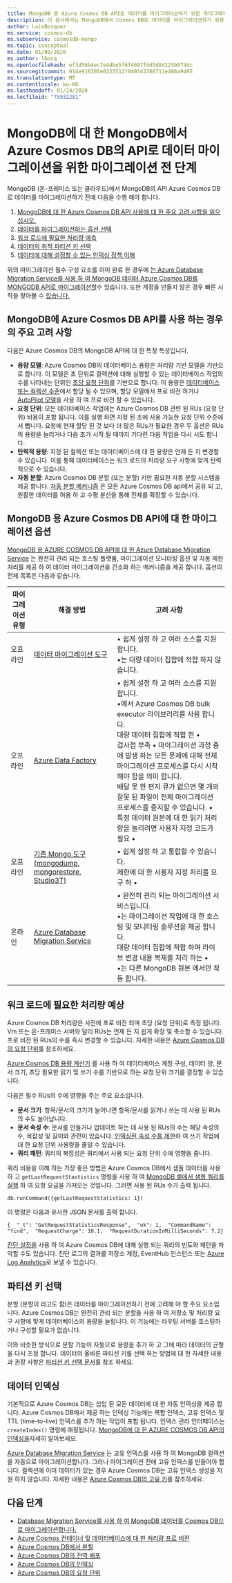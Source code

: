```yaml
---
title: MongoDB 용 Azure Cosmos DB API로 데이터를 마이그레이션하기 위한 마이그레이션 전 단계
description: 이 문서에서는 MongoDB에서 Cosmos DB로 데이터를 마이그레이션하기 위한 필수 구성 요소에 대 한 개요를 제공 합니다.
author: LuisBosquez
ms.service: cosmos-db
ms.subservice: cosmosdb-mongo
ms.topic: conceptual
ms.date: 01/09/2020
ms.author: lbosq
ms.openlocfilehash: ef3d56b4ec7e4dbe5f6f4097fdd5d8d125b074dc
ms.sourcegitcommit: 014e916305e0225512f040543366711e466a9495
ms.translationtype: MT
ms.contentlocale: ko-KR
ms.lasthandoff: 01/14/2020
ms.locfileid: "75932281"
---
```

# <a name="pre-migration-steps-for-data-migrations-from-mongodb-to-azure-cosmos-dbs-api-for-mongodb"></a>MongoDB에 대 한 MongoDB에서 Azure Cosmos DB의 API로 데이터 마이그레이션을 위한 마이그레이션 전 단계

MongoDB (온-프레미스 또는 클라우드)에서 MongoDB의 API Azure Cosmos DB로 데이터를 마이그레이션하기 전에 다음을 수행 해야 합니다.

1. [MongoDB에 대 한 Azure Cosmos DB API 사용에 대 한 주요 고려 사항을 읽으십시오.](#considerations)
2. [데이터를 마이그레이션하는 옵션 선택](#options)
3. [워크 로드에 필요한 처리량 예측](#estimate-throughput)
4. [데이터의 최적 파티션 키 선택](#partitioning)
5. [데이터에 대해 설정할 수 있는 인덱싱 정책 이해](#indexing)

위의 마이그레이션 필수 구성 요소를 이미 완료 한 경우에 [는 Azure Database Migration Service를 사용 하 여 MongoDB 데이터 Azure Cosmos DB를 MONGODB API로 마이그레이션할](../dms/tutorial-mongodb-cosmos-db.md)수 있습니다. 또한 계정을 만들지 않은 경우 빠른 시작을 찾아볼 수 [있습니다.](create-mongodb-dotnet.md)

## <a id="considerations"></a>MongoDB에 Azure Cosmos DB API를 사용 하는 경우의 주요 고려 사항

다음은 Azure Cosmos DB의 MongoDB API에 대 한 특정 특성입니다.
- **용량 모델**: Azure Cosmos DB의 데이터베이스 용량은 처리량 기반 모델을 기반으로 합니다. 이 모델은 초 단위로 컬렉션에 대해 실행할 수 있는 데이터베이스 작업의 수를 나타내는 단위인 [초당 요청 단위](request-units.md)를 기반으로 합니다. 이 용량은 [데이터베이스 또는 컬렉션 수준](set-throughput.md)에서 할당 될 수 있으며, 할당 모델에서 프로 비전 하거나 [AutoPilot 모델](provision-throughput-autopilot.md)을 사용 하 여 프로 비전 할 수 있습니다.
- **요청 단위**: 모든 데이터베이스 작업에는 Azure Cosmos DB 관련 된 RUs (요청 단위) 비용이 포함 됩니다. 이를 실행 하면 지정 된 초에 사용 가능한 요청 단위 수준에서 뺍니다. 요청에 현재 할당 된 것 보다 더 많은 RUs가 필요한 경우 두 옵션은 RUs의 용량을 늘리거나 다음 초가 시작 될 때까지 기다린 다음 작업을 다시 시도 합니다.
- **탄력적 용량**: 지정 된 컬렉션 또는 데이터베이스에 대 한 용량은 언제 든 지 변경할 수 있습니다. 이를 통해 데이터베이스는 워크 로드의 처리량 요구 사항에 맞게 탄력적으로 수 있습니다.
- **자동 분할**: Azure Cosmos DB 분할 (또는 분할) 키만 필요한 자동 분할 시스템을 제공 합니다. [자동 분할 메커니즘](partition-data.md) 은 모든 Azure Cosmos DB api에서 공유 되 고, 원활한 데이터를 허용 하 고 수평 분산을 통해 전체를 확장할 수 있습니다.

## <a id="options"></a>MongoDB 용 Azure Cosmos DB API에 대 한 마이그레이션 옵션

[MongoDB 용 AZURE COSMOS DB API에 대 한 Azure Database Migration Service](../dms/tutorial-mongodb-cosmos-db.md) 는 완전히 관리 되는 호스팅 플랫폼, 마이그레이션 모니터링 옵션 및 자동 제한 처리를 제공 하 여 데이터 마이그레이션을 간소화 하는 메커니즘을 제공 합니다. 옵션의 전체 목록은 다음과 같습니다.

|**마이그레이션 유형**|**해결 방법**|**고려 사항**|
|---------|---------|---------|
|오프라인|[데이터 마이그레이션 도구](https://docs.microsoft.com/azure/cosmos-db/import-data)|&bull; 쉽게 설정 하 고 여러 소스를 지원 합니다. <br/>&bull;는 대량 데이터 집합에 적합 하지 않습니다.|
|오프라인|[Azure Data Factory](https://docs.microsoft.com/azure/data-factory/connector-azure-cosmos-db)|&bull; 쉽게 설정 하 고 여러 소스를 지원 합니다. <br/>&bull;에서 Azure Cosmos DB bulk executor 라이브러리를 사용 합니다. <br/>대량 데이터 집합에 적합 한 &bull; <br/>검사점 부족 &bull; 마이그레이션 과정 중에 발생 하는 모든 문제에 대해 전체 마이그레이션 프로세스를 다시 시작 해야 함을 의미 합니다.<br/>배달 못 한 편지 큐가 없으면 몇 개의 잘못 된 파일이 전체 마이그레이션 프로세스를 중지할 수 있습니다. &bull; <br/>특정 데이터 원본에 대 한 읽기 처리량을 늘리려면 사용자 지정 코드가 필요 &bull;|
|오프라인|[기존 Mongo 도구 (mongodump, mongorestore, Studio3T)](https://azure.microsoft.com/resources/videos/using-mongodb-tools-with-azure-cosmos-db/)|&bull; 쉽게 설정 하 고 통합할 수 있습니다. <br/>제한에 대 한 사용자 지정 처리를 요구 하 &bull;|
|온라인|[Azure Database Migration Service](../dms/tutorial-mongodb-cosmos-db-online.md)|&bull; 완전히 관리 되는 마이그레이션 서비스입니다.<br/>&bull;는 마이그레이션 작업에 대 한 호스팅 및 모니터링 솔루션을 제공 합니다. <br/>대량 데이터 집합에 적합 하며 라이브 변경 내용 복제를 처리 하는 &bull; <br/>&bull;는 다른 MongoDB 원본 에서만 작동 합니다.|


## <a id="estimate-throughput"></a>워크 로드에 필요한 처리량 예상

Azure Cosmos DB 처리량은 사전에 프로 비전 되며 초당 (요청 단위)로 측정 됩니다. Vm 또는 온-프레미스 서버와 달리 RUs는 언제 든 지 쉽게 확장 및 축소할 수 있습니다. 프로 비전 된 RUs의 수를 즉시 변경할 수 있습니다. 자세한 내용은 [Azure Cosmos DB의 요청 단위](request-units.md)를 참조하세요.

[Azure Cosmos DB 용량 계산기](https://cosmos.azure.com/capacitycalculator/) 를 사용 하 여 데이터베이스 계정 구성, 데이터 양, 문서 크기, 초당 필요한 읽기 및 쓰기 수를 기반으로 하는 요청 단위 크기를 결정할 수 있습니다.

다음은 필수 RUs의 수에 영향을 주는 주요 요소입니다.
- **문서 크기**: 항목/문서의 크기가 늘어나면 항목/문서를 읽거나 쓰는 데 사용 된 RUs의 수도 늘어납니다.
- **문서 속성 수**: 문서를 만들거나 업데이트 하는 데 사용 된 RUs의 수는 해당 속성의 수, 복잡성 및 길이와 관련이 있습니다. [인덱싱된 속성 수를 제한](mongodb-indexing.md)하 여 쓰기 작업에 대 한 요청 단위 사용량을 줄일 수 있습니다.
- **쿼리 패턴**: 쿼리의 복잡성은 쿼리에서 사용 되는 요청 단위 수에 영향을 줍니다. 

쿼리 비용을 이해 하는 가장 좋은 방법은 Azure Cosmos DB에서 샘플 데이터를 사용 하 고 `getLastRequestStastistics` 명령을 사용 하 여 [MongoDB 셸에서 샘플 쿼리를 실행](connect-mongodb-account.md) 하 여 요청 요금을 가져오는 것입니다. 그러면 사용 된 RUs 수가 출력 됩니다.

`db.runCommand({getLastRequestStatistics: 1})`

이 명령은 다음과 유사한 JSON 문서를 출력 합니다.

```{  "_t": "GetRequestStatisticsResponse",  "ok": 1,  "CommandName": "find",  "RequestCharge": 10.1,  "RequestDurationInMilliSeconds": 7.2}```

[진단 설정을](cosmosdb-monitor-resource-logs.md) 사용 하 여 Azure Cosmos DB에 대해 실행 되는 쿼리의 빈도와 패턴을 파악할 수도 있습니다. 진단 로그의 결과를 저장소 계정, EventHub 인스턴스 또는 [Azure Log Analytics](https://docs.microsoft.com/azure/azure-monitor/log-query/get-started-portal)로 보낼 수 있습니다.  

## <a id="partitioning"></a>파티션 키 선택
분할 (분할이 라고도 함)은 데이터를 마이그레이션하기 전에 고려해 야 할 주요 요소입니다. Azure Cosmos DB는 완전히 관리 되는 분할을 사용 하 여 저장소 및 처리량 요구 사항에 맞게 데이터베이스의 용량을 늘립니다. 이 기능에는 라우팅 서버를 호스팅하거나 구성할 필요가 없습니다.   

이와 비슷한 방식으로 분할 기능이 자동으로 용량을 추가 하 고 그에 따라 데이터의 균형을 다시 조정 합니다. 데이터의 올바른 파티션 키를 선택 하는 방법에 대 한 자세한 내용과 권장 사항은 [파티션 키 선택 문서](https://docs.microsoft.com/azure/cosmos-db/partitioning-overview#choose-partitionkey)를 참조 하세요. 

## <a id="indexing"></a>데이터 인덱싱
기본적으로 Azure Cosmos DB는 삽입 된 모든 데이터에 대 한 자동 인덱싱을 제공 합니다. Azure Cosmos DB에서 제공 하는 인덱싱 기능에는 복합 인덱스, 고유 인덱스 및 TTL (time-to-live) 인덱스를 추가 하는 작업이 포함 됩니다. 인덱스 관리 인터페이스는 `createIndex()` 명령에 매핑됩니다. [MongoDB에 대 한 AZURE COSMOS DB API의 인덱싱을](mongodb-indexing.md)자세히 알아보세요.

[Azure Database Migration Service](../dms/tutorial-mongodb-cosmos-db.md) 는 고유 인덱스를 사용 하 여 MongoDB 컬렉션을 자동으로 마이그레이션합니다. 그러나 마이그레이션 전에 고유 인덱스를 만들어야 합니다. 컬렉션에 이미 데이터가 있는 경우 Azure Cosmos DB는 고유 인덱스 생성을 지원 하지 않습니다. 자세한 내용은 [Azure Cosmos DB의 고유 키](unique-keys.md)를 참조하세요.

## <a name="next-steps"></a>다음 단계
* [Database Migration Service를 사용 하 여 MongoDB 데이터를 Cosmos DB으로 마이그레이션합니다.](../dms/tutorial-mongodb-cosmos-db.md) 
* [Azure Cosmos 컨테이너 및 데이터베이스에 대 한 처리량 프로 비전](set-throughput.md)
* [Azure Cosmos DB에서 분할](partition-data.md)
* [Azure Cosmos DB의 전역 배포](distribute-data-globally.md)
* [Azure Cosmos DB의 인덱싱](index-overview.md)
* [Azure Cosmos DB의 요청 단위](request-units.md)
